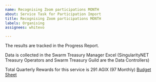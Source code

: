 ```yaml
---
name: Recognising Zoom participations MONTH
about: Service Task for Participation Import
title: Recognising Zoom participations MONTH
labels: Organising
assignees: whitevo

---
```


The results are tracked in the Progress Report.

Data is collected in the Swarm Treasury Manager Excel
(SingularityNET Treasury Operators and Swarm Treasury Guild are the Data Controllers)

Total Quarterly Rewards for this service is 291 AGIX (97 Monthly) [Budget Sheet](https://docs.google.com/spreadsheets/d/1692CG0k57Lqzr2gmyMT7Eybsn_abfXrTw8iueHpaeWw/edit?gid=1532848252#gid=1532848252)
